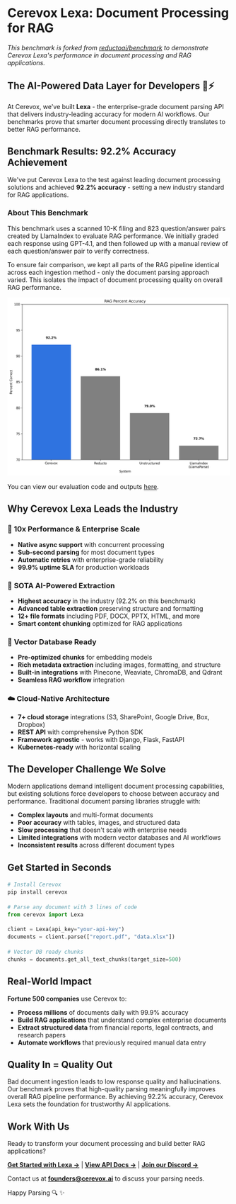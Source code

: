 # Cerevox Lexa: Document Processing for RAG

*This benchmark is forked from [reductoai/benchmark](https://github.com/reductoai/benchmark) to demonstrate Cerevox Lexa's performance in document processing and RAG applications.*

## The AI-Powered Data Layer for Developers 🧠⚡

At Cerevox, we've built **Lexa** - the enterprise-grade document parsing API that delivers industry-leading accuracy for modern AI workflows. Our benchmarks prove that smarter document processing directly translates to better RAG performance.

## Benchmark Results: 92.2% Accuracy Achievement

We've put Cerevox Lexa to the test against leading document processing solutions and achieved **92.2% accuracy** - setting a new industry standard for RAG applications.

### About This Benchmark

This benchmark uses a scanned 10-K filing and 823 question/answer pairs created by LlamaIndex to evaluate RAG performance. We initially graded each response using GPT-4.1, and then followed up with a manual review of each question/answer pair to verify correctness.

To ensure fair comparison, we kept all parts of the RAG pipeline identical across each ingestion method - only the document parsing approach varied. This isolates the impact of document processing quality on overall RAG performance.

![Benchmark Performance](images/benchmark_performance.png)

You can view our evaluation code and outputs [here](/benchmarks/benchmark.py).

## Why Cerevox Lexa Leads the Industry

### 🚀 **10x Performance & Enterprise Scale**

- **Native async support** with concurrent processing
- **Sub-second parsing** for most document types  
- **Automatic retries** with enterprise-grade reliability
- **99.9% uptime SLA** for production workloads

### 🧠 **SOTA AI-Powered Extraction**

- **Highest accuracy** in the industry (92.2% on this benchmark)
- **Advanced table extraction** preserving structure and formatting
- **12+ file formats** including PDF, DOCX, PPTX, HTML, and more
- **Smart content chunking** optimized for RAG applications

### 🔗 **Vector Database Ready**

- **Pre-optimized chunks** for embedding models
- **Rich metadata extraction** including images, formatting, and structure  
- **Built-in integrations** with Pinecone, Weaviate, ChromaDB, and Qdrant
- **Seamless RAG workflow** integration

### ☁️ **Cloud-Native Architecture**

- **7+ cloud storage** integrations (S3, SharePoint, Google Drive, Box, Dropbox)
- **REST API** with comprehensive Python SDK
- **Framework agnostic** - works with Django, Flask, FastAPI
- **Kubernetes-ready** with horizontal scaling

## The Developer Challenge We Solve

Modern applications demand intelligent document processing capabilities, but existing solutions force developers to choose between accuracy and performance. Traditional document parsing libraries struggle with:

- **Complex layouts** and multi-format documents
- **Poor accuracy** with tables, images, and structured data  
- **Slow processing** that doesn't scale with enterprise needs
- **Limited integrations** with modern vector databases and AI workflows
- **Inconsistent results** across different document types

## Get Started in Seconds

```python
# Install Cerevox
pip install cerevox

# Parse any document with 3 lines of code
from cerevox import Lexa

client = Lexa(api_key="your-api-key")
documents = client.parse(["report.pdf", "data.xlsx"])

# Vector DB ready chunks
chunks = documents.get_all_text_chunks(target_size=500)
```

## Real-World Impact

**Fortune 500 companies** use Cerevox to:

- **Process millions** of documents daily with 99.9% accuracy
- **Build RAG applications** that understand complex enterprise documents  
- **Extract structured data** from financial reports, legal contracts, and research papers
- **Automate workflows** that previously required manual data entry

## Quality In = Quality Out

Bad document ingestion leads to low response quality and hallucinations. Our benchmark proves that high-quality parsing meaningfully improves overall RAG pipeline performance. By achieving 92.2% accuracy, Cerevox Lexa sets the foundation for trustworthy AI applications.

## Work With Us

Ready to transform your document processing and build better RAG applications?

**[Get Started with Lexa →](https://cerevox.ai/lexa)** | **[View API Docs →](https://docs.cerevox.ai)** | **[Join our Discord →](https://discord.gg/cerevox)**

Contact us at **<founders@cerevox.ai>** to discuss your parsing needs.

Happy Parsing 🔍 ✨
